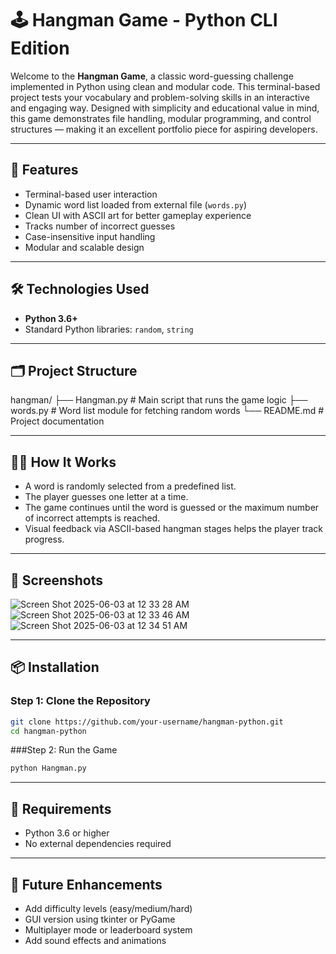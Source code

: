 # 🕹️ Hangman Game - Python CLI Edition

Welcome to the **Hangman Game**, a classic word-guessing challenge implemented in Python using clean and modular code. This terminal-based project tests your vocabulary and problem-solving skills in an interactive and engaging way. Designed with simplicity and educational value in mind, this game demonstrates file handling, modular programming, and control structures — making it an excellent portfolio piece for aspiring developers.

---

## 🚀 Features

- Terminal-based user interaction
- Dynamic word list loaded from external file (`words.py`)
- Clean UI with ASCII art for better gameplay experience
- Tracks number of incorrect guesses
- Case-insensitive input handling
- Modular and scalable design

---

## 🛠️ Technologies Used

- **Python 3.6+**
- Standard Python libraries: `random`, `string`

---

## 🗂️ Project Structure

hangman/
├── Hangman.py # Main script that runs the game logic
├── words.py # Word list module for fetching random words
└── README.md # Project documentation

---

## 🧑‍💻 How It Works

- A word is randomly selected from a predefined list.
- The player guesses one letter at a time.
- The game continues until the word is guessed or the maximum number of incorrect attempts is reached.
- Visual feedback via ASCII-based hangman stages helps the player track progress.

---

## 📸 Screenshots

![Screen Shot 2025-06-03 at 12 33 28 AM](https://github.com/user-attachments/assets/389cc970-ccf7-4e78-b8b1-89cbf72d6d93)
![Screen Shot 2025-06-03 at 12 33 46 AM](https://github.com/user-attachments/assets/23ba7b18-fdc5-4a44-809a-41b0c5b3d80f)
![Screen Shot 2025-06-03 at 12 34 51 AM](https://github.com/user-attachments/assets/ccfcb479-a095-48fb-b747-cbf9f1ab7c27)




---

## 📦 Installation

### Step 1: Clone the Repository
```bash
git clone https://github.com/your-username/hangman-python.git
cd hangman-python
```
###Step 2: Run the Game
```bash
python Hangman.py
```
---

## 🔧 Requirements

- Python 3.6 or higher
- No external dependencies required

---

## 🔮 Future Enhancements

- Add difficulty levels (easy/medium/hard)
- GUI version using tkinter or PyGame
- Multiplayer mode or leaderboard system
- Add sound effects and animations

